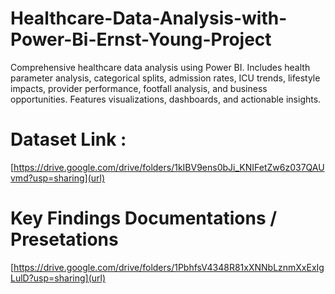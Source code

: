 # Healthcare-Data-Analysis-with-Power-Bi-Ernst-Young-Project
Comprehensive healthcare data analysis using Power BI. Includes health parameter analysis, categorical splits, admission rates, ICU trends, lifestyle impacts, provider performance, footfall analysis, and business opportunities. Features visualizations, dashboards, and actionable insights.

# Dataset Link : 
[https://drive.google.com/drive/folders/1kIBV9ens0bJi_KNIFetZw6z037QAUvmd?usp=sharing](url)

# Key Findings Documentations / Presetations
[https://drive.google.com/drive/folders/1PbhfsV4348R81xXNNbLznmXxExIgLulD?usp=sharing](url)

